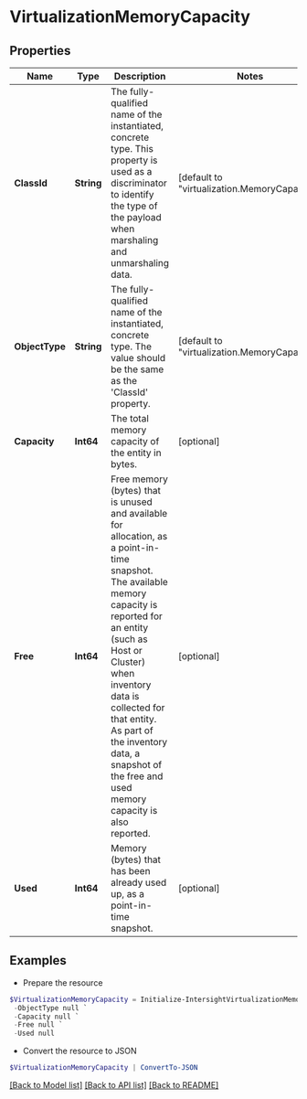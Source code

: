 # VirtualizationMemoryCapacity
## Properties

Name | Type | Description | Notes
------------ | ------------- | ------------- | -------------
**ClassId** | **String** | The fully-qualified name of the instantiated, concrete type. This property is used as a discriminator to identify the type of the payload when marshaling and unmarshaling data. | [default to "virtualization.MemoryCapacity"]
**ObjectType** | **String** | The fully-qualified name of the instantiated, concrete type. The value should be the same as the &#39;ClassId&#39; property. | [default to "virtualization.MemoryCapacity"]
**Capacity** | **Int64** | The total memory capacity of the entity in bytes. | [optional] 
**Free** | **Int64** | Free memory (bytes) that is unused and available for allocation, as a point-in-time snapshot. The available memory capacity is reported for an entity (such as Host or Cluster) when inventory data is collected for that entity. As part of the inventory data, a snapshot of the free and used memory capacity is also reported. | [optional] 
**Used** | **Int64** | Memory (bytes) that has been already used up, as a point-in-time snapshot. | [optional] 

## Examples

- Prepare the resource
```powershell
$VirtualizationMemoryCapacity = Initialize-IntersightVirtualizationMemoryCapacity  -ClassId null `
 -ObjectType null `
 -Capacity null `
 -Free null `
 -Used null
```

- Convert the resource to JSON
```powershell
$VirtualizationMemoryCapacity | ConvertTo-JSON
```

[[Back to Model list]](../README.md#documentation-for-models) [[Back to API list]](../README.md#documentation-for-api-endpoints) [[Back to README]](../README.md)


